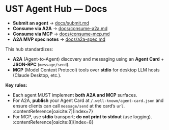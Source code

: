 # UST Agent Hub — Docs

- **Submit an agent** → [docs/submit.md](./submit.md)
- **Consume via A2A** → [docs/consume-a2a.md](./consume-a2a.md)
- **Consume via MCP** → [docs/consume-mcp.md](./consume-mcp.md)
- **A2A MVP spec notes** → [docs/a2a-spec.md](./a2a-spec.md)

This hub standardizes:
- **A2A** (Agent-to-Agent) discovery and messaging using an **Agent Card** + **JSON-RPC** (`message/send`).
- **MCP** (Model Context Protocol) tools over **stdio** for desktop LLM hosts (Claude Desktop, etc.).

**Key rules:**
- Each agent MUST implement **both A2A and MCP** surfaces.
- For A2A, **publish** your Agent Card at `/.well-known/agent-card.json` and ensure clients can call `message/send` at the card’s `url`. :contentReference[oaicite:7]{index=7}
- For MCP, use **stdio** transport; **do not print to stdout** (use logging). :contentReference[oaicite:8]{index=8}